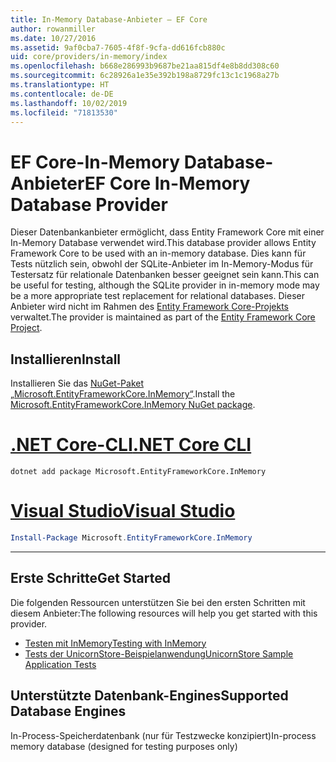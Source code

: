 ```yaml
---
title: In-Memory Database-Anbieter – EF Core
author: rowanmiller
ms.date: 10/27/2016
ms.assetid: 9af0cba7-7605-4f8f-9cfa-dd616fcb880c
uid: core/providers/in-memory/index
ms.openlocfilehash: b668e286993b9687be21aa815df4e8b8dd308c60
ms.sourcegitcommit: 6c28926a1e35e392b198a8729fc13c1c1968a27b
ms.translationtype: HT
ms.contentlocale: de-DE
ms.lasthandoff: 10/02/2019
ms.locfileid: "71813530"
---
```

# <a name="ef-core-in-memory-database-provider"></a><span data-ttu-id="a7f11-102">EF Core-In-Memory Database-Anbieter</span><span class="sxs-lookup"><span data-stu-id="a7f11-102">EF Core In-Memory Database Provider</span></span>

<span data-ttu-id="a7f11-103">Dieser Datenbankanbieter ermöglicht, dass Entity Framework Core mit einer In-Memory Database verwendet wird.</span><span class="sxs-lookup"><span data-stu-id="a7f11-103">This database provider allows Entity Framework Core to be used with an in-memory database.</span></span> <span data-ttu-id="a7f11-104">Dies kann für Tests nützlich sein, obwohl der SQLite-Anbieter im In-Memory-Modus für Testersatz für relationale Datenbanken besser geeignet sein kann.</span><span class="sxs-lookup"><span data-stu-id="a7f11-104">This can be useful for testing, although the SQLite provider in in-memory mode may be a more appropriate test replacement for relational databases.</span></span> <span data-ttu-id="a7f11-105">Dieser Anbieter wird nicht im Rahmen des [Entity Framework Core-Projekts](https://github.com/aspnet/EntityFrameworkCore) verwaltet.</span><span class="sxs-lookup"><span data-stu-id="a7f11-105">The provider is maintained as part of the [Entity Framework Core Project](https://github.com/aspnet/EntityFrameworkCore).</span></span>

## <a name="install"></a><span data-ttu-id="a7f11-106">Installieren</span><span class="sxs-lookup"><span data-stu-id="a7f11-106">Install</span></span>

<span data-ttu-id="a7f11-107">Installieren Sie das [NuGet-Paket „Microsoft.EntityFrameworkCore.InMemory“](https://www.nuget.org/packages/Microsoft.EntityFrameworkCore.InMemory/).</span><span class="sxs-lookup"><span data-stu-id="a7f11-107">Install the [Microsoft.EntityFrameworkCore.InMemory NuGet package](https://www.nuget.org/packages/Microsoft.EntityFrameworkCore.InMemory/).</span></span>

# <a name="net-core-clitabdotnet-core-cli"></a>[<span data-ttu-id="a7f11-108">.NET Core-CLI</span><span class="sxs-lookup"><span data-stu-id="a7f11-108">.NET Core CLI</span></span>](#tab/dotnet-core-cli)

``` console
dotnet add package Microsoft.EntityFrameworkCore.InMemory
```

# <a name="visual-studiotabvs"></a>[<span data-ttu-id="a7f11-109">Visual Studio</span><span class="sxs-lookup"><span data-stu-id="a7f11-109">Visual Studio</span></span>](#tab/vs)

``` powershell
Install-Package Microsoft.EntityFrameworkCore.InMemory
```

***

## <a name="get-started"></a><span data-ttu-id="a7f11-110">Erste Schritte</span><span class="sxs-lookup"><span data-stu-id="a7f11-110">Get Started</span></span>

<span data-ttu-id="a7f11-111">Die folgenden Ressourcen unterstützen Sie bei den ersten Schritten mit diesem Anbieter:</span><span class="sxs-lookup"><span data-stu-id="a7f11-111">The following resources will help you get started with this provider.</span></span>

* [<span data-ttu-id="a7f11-112">Testen mit InMemory</span><span class="sxs-lookup"><span data-stu-id="a7f11-112">Testing with InMemory</span></span>](../../miscellaneous/testing/in-memory.md)
* [<span data-ttu-id="a7f11-113">Tests der UnicornStore-Beispielanwendung</span><span class="sxs-lookup"><span data-stu-id="a7f11-113">UnicornStore Sample Application Tests</span></span>](https://github.com/rowanmiller/UnicornStore/blob/master/UnicornStore/src/UnicornStore.Tests/Controllers/ShippingControllerTests.cs)

## <a name="supported-database-engines"></a><span data-ttu-id="a7f11-114">Unterstützte Datenbank-Engines</span><span class="sxs-lookup"><span data-stu-id="a7f11-114">Supported Database Engines</span></span>

<span data-ttu-id="a7f11-115">In-Process-Speicherdatenbank (nur für Testzwecke konzipiert)</span><span class="sxs-lookup"><span data-stu-id="a7f11-115">In-process memory database (designed for testing purposes only)</span></span>
